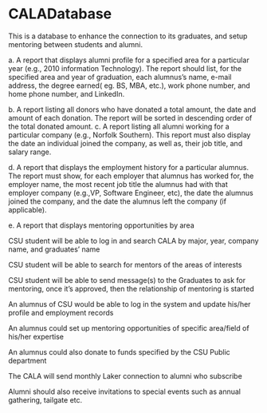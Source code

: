 # CALADatabase

This is a database to enhance the connection to its graduates, and setup mentoring between students and
alumni.

a.  A report that displays alumni profile for a specified area for a particular year (e.g., 2010 information
Technology). The report should list, for the specified area and year of graduation, each alumnus’s
name, e-mail address, the degree earned( eg. BS, MBA, etc.), work phone number, and home phone
number, and LinkedIn.

b. A report listing all donors who have donated a total amount, the date and amount of each donation.
The report will be sorted in descending order of the total donated amount.
c. A report listing all alumni working for a particular company (e.g., Norfolk Southern). This report
must also display the date an individual joined the company, as well as, their job title, and salary
range.

d. A report that displays the employment history for a particular alumnus. The report must show, for
each employer that alumnus has worked for, the employer name, the most recent job title the
alumnus had with that employer company (e.g.,VP, Software Engineer, etc), the date the alumnus
joined the company, and the date the alumnus left the company (if applicable).

e. A report that displays mentoring opportunities by area

 CSU student will be able to log in and search CALA by major, year, company name, and graduates’ name
 
 CSU student will be able to search for mentors of the areas of interests

CSU student will be able to send message(s) to the Graduates to ask for mentoring, once it’s approved, then
the relationship of mentoring is started

 An alumnus of CSU would be able to log in the system and update his/her profile and employment records

An alumnus could set up mentoring opportunities of specific area/field of his/her expertise

An alumnus could also donate to funds specified by the CSU Public department

The CALA will send monthly Laker connection to alumni who subscribe

Alumni should also receive invitations to special events such as annual gathering, tailgate etc.
